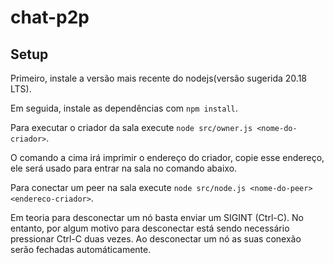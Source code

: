 # chat-p2p

## Setup 

Primeiro, instale a versão mais recente do nodejs(versão sugerida 20.18 LTS).

Em seguida, instale as dependências com `npm install`.

Para executar o criador da sala execute `node src/owner.js <nome-do-criador>`.

O comando a cima irá imprimir o endereço do criador, copie esse endereço, ele será usado para entrar na sala no comando abaixo.

Para conectar um peer na sala execute `node src/node.js <nome-do-peer> <endereco-criador>`.

Em teoria para desconectar um nó basta enviar um SIGINT (Ctrl-C). No entanto, por algum motivo para desconectar está sendo necessário pressionar Ctrl-C duas vezes. Ao desconectar um nó as suas conexão serão fechadas automáticamente.
